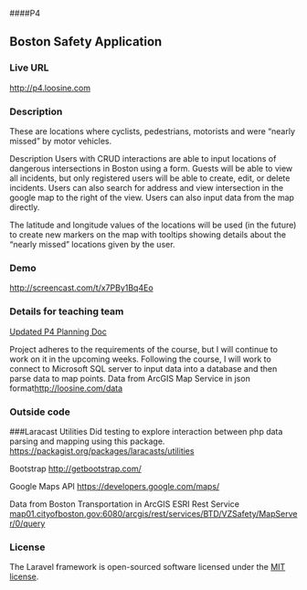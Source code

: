 
####P4
## Boston Safety Application 

### Live URL
<http://p4.loosine.com>

### Description
These are locations where cyclists, pedestrians, motorists and  were “nearly missed” by motor vehicles. 

Description
Users with CRUD interactions are able to input locations of dangerous intersections in Boston using a form. Guests will be able to view all incidents, but only registered users will be able to create, edit, or delete incidents. Users can also search for address and view intersection in the google map to the right of the view. Users can also input data from the map directly. 

The latitude and longitude values of the locations will be used (in the future) to create new markers on the map with tooltips showing details about the “nearly missed” locations given by the user. 


### Demo
<http://screencast.com/t/x7PBy1Bq4Eo>

### Details for teaching team
 [Updated P4 Planning Doc](https://docs.google.com/document/d/1YRT9EuURJryZS46m-99nlrVMbIKe5mEvlHv5yHDzEoQ/edit#)
 
Project adheres to the requirements of the course, but I will continue to work on it in the upcoming weeks. Following the course, I will work to connect to Microsoft SQL server to input data into a database and then parse data to map points. Data from ArcGIS Map Service in json format<http://loosine.com/data>


### Outside code
###Laracast Utilities 
Did testing to explore interaction between php data parsing and mapping using this package.
<https://packagist.org/packages/laracasts/utilities>

Bootstrap
<http://getbootstrap.com/>

Google Maps API
<https://developers.google.com/maps/>

Data from Boston Transportation in ArcGIS ESRI Rest Service
<map01.cityofboston.gov:6080/arcgis/rest/services/BTD/VZSafety/MapServer/0/query>


### License
The Laravel framework is open-sourced software licensed under the [MIT license](http://opensource.org/licenses/MIT).
